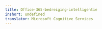 ```yaml
---
title: Office-365-bedreiging-intelligentie
inshort: undefined
translator: Microsoft Cognitive Services
---
```




